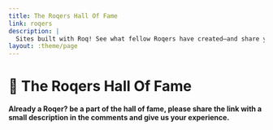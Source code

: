 ```yaml
---
title: The Roqers Hall Of Fame
link: roqers
description: |
  Sites built with Roq! See what fellow Roqers have created—and share your own story.
layout: :theme/page
---
```


# 🎸 The Roqers Hall Of Fame

**Already a Roqer? be a part of the hall of fame, please share the link with a small description in the comments and give us your experience.**

<div class="giscus"></div>
<script src="https://giscus.app/client.js"
        data-repo="quarkiverse/quarkus-roq"
        data-repo-id="R_kgDOL4WdMA"
        data-category="Comments"
        data-category-id="DIC_kwDOL4WdMM4CjtXB"
        data-mapping="pathname"
        data-strict="0"
        data-reactions-enabled="1"
        data-emit-metadata="0"
        data-input-position="bottom"
        data-theme="light"
        data-lang="en"
        crossorigin="anonymous"
        async>
</script>
